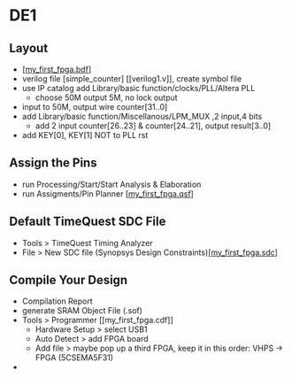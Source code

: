 # DE1

## Layout
- [[my_first_fpga.bdf]]
- verilog file [simple_counter] [[verilog1.v]], create symbol file
- use IP catalog add Library/basic function/clocks/PLL/Altera PLL  
  - choose 50M output 5M, no lock output  
- input to 50M, output wire counter[31..0]
- add Library/basic function/Miscellanous/LPM_MUX ,2 input,4 bits  
  - add 2 input counter[26..23] & counter[24..21], output result[3..0]
- add KEY[0], KEY[1] NOT to PLL rst
## Assign the Pins
- run Processing/Start/Start Analysis & Elaboration
- run Assigments/Pin Planner [[my_first_fpga.qsf]]
## Default TimeQuest SDC File
- Tools > TimeQuest Timing Analyzer
- File > New SDC file (Synopsys Design Constraints)[[my_first_fpga.sdc]]
## Compile Your Design
- Compilation Report 
- generate SRAM Object File (.sof)
- Tools > Programmer  [[my_first_fpga.cdf]]
  - Hardware Setup > select USB1
  - Auto Detect > add FPGA board
  - Add file > maybe pop up a third FPGA, keep it in this order:  VHPS -> FPGA  (5CSEMA5F31)
- 

[//begin]: # "Autogenerated link references for markdown compatibility"
[my_first_fpga.bdf]: my_first_fpga.bdf.md "my_first_fpga.bdf"
[my_first_fpga.qsf]: my_first_fpga.qsf.md "my_first_fpga.qsf"
[my_first_fpga.sdc]: my_first_fpga.sdc.md "my_first_fpga.sdc"
[//end]: # "Autogenerated link references"